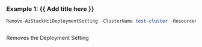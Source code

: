 ### Example 1: {{ Add title here }}
```powershell
Remove-AzStackHciDeploymentSetting -ClusterName test-cluster -ResourceGroupName test-rg
```

```output
```

Removes the Deployment Setting


